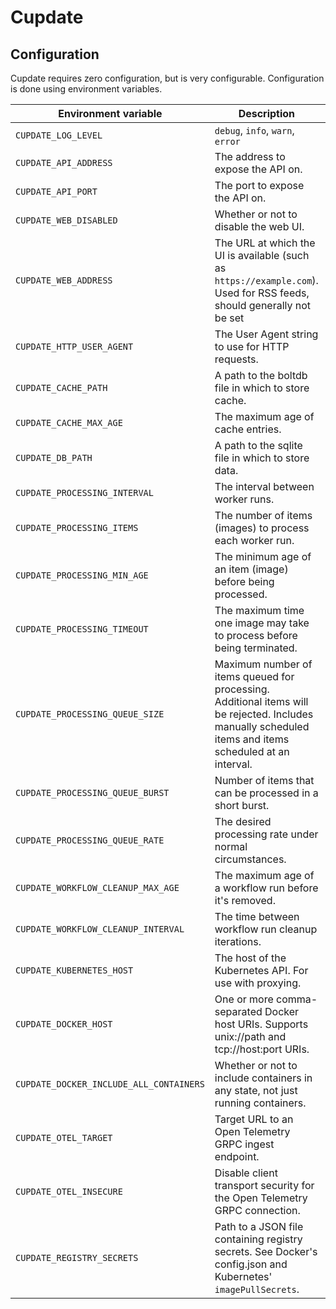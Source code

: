 # Cupdate

## Configuration

Cupdate requires zero configuration, but is very configurable. Configuration is
done using environment variables.

| Environment variable                    | Description                                                                                                                                             | Default                         |
| --------------------------------------- | ------------------------------------------------------------------------------------------------------------------------------------------------------- | ------------------------------- |
| `CUPDATE_LOG_LEVEL`                     | `debug`, `info`, `warn`, `error`                                                                                                                        | `info`                          |
| `CUPDATE_API_ADDRESS`                   | The address to expose the API on.                                                                                                                       | `0.0.0.0`                       |
| `CUPDATE_API_PORT`                      | The port to expose the API on.                                                                                                                          | `8080`                          |
| `CUPDATE_WEB_DISABLED`                  | Whether or not to disable the web UI.                                                                                                                   | `false`                         |
| `CUPDATE_WEB_ADDRESS`                   | The URL at which the UI is available (such as `https://example.com`). Used for RSS feeds, should generally not be set                                   | Automatically resolved          |
| `CUPDATE_HTTP_USER_AGENT`               | The User Agent string to use for HTTP requests.                                                                                                         | `Cupdate/1.0`                   |
| `CUPDATE_CACHE_PATH`                    | A path to the boltdb file in which to store cache.                                                                                                      | `cachev1.boltdb`                |
| `CUPDATE_CACHE_MAX_AGE`                 | The maximum age of cache entries.                                                                                                                       | `24h`                           |
| `CUPDATE_DB_PATH`                       | A path to the sqlite file in which to store data.                                                                                                       | `dbv1.sqlite`                   |
| `CUPDATE_PROCESSING_INTERVAL`           | The interval between worker runs.                                                                                                                       | `1h`                            |
| `CUPDATE_PROCESSING_ITEMS`              | The number of items (images) to process each worker run.                                                                                                | `10`                            |
| `CUPDATE_PROCESSING_MIN_AGE`            | The minimum age of an item (image) before being processed.                                                                                              | `72h`                           |
| `CUPDATE_PROCESSING_TIMEOUT`            | The maximum time one image may take to process before being terminated.                                                                                 | `2m`                            |
| `CUPDATE_PROCESSING_QUEUE_SIZE`         | Maximum number of items queued for processing. Additional items will be rejected. Includes manually scheduled items and items scheduled at an interval. | `50`                            |
| `CUPDATE_PROCESSING_QUEUE_BURST`        | Number of items that can be processed in a short burst.                                                                                                 | `10`                            |
| `CUPDATE_PROCESSING_QUEUE_RATE`         | The desired processing rate under normal circumstances.                                                                                                 | `1m`                            |
| `CUPDATE_WORKFLOW_CLEANUP_MAX_AGE`      | The maximum age of a workflow run before it's removed.                                                                                                  | `48h`                           |
| `CUPDATE_WORKFLOW_CLEANUP_INTERVAL`     | The time between workflow run cleanup iterations.                                                                                                       | `1h`                            |
| `CUPDATE_KUBERNETES_HOST`               | The host of the Kubernetes API. For use with proxying.                                                                                                  | Required to use Kubernetes.     |
| `CUPDATE_DOCKER_HOST`                   | One or more comma-separated Docker host URIs. Supports unix://path and tcp://host:port URIs.                                                            | Required to use Docker.         |
| `CUPDATE_DOCKER_INCLUDE_ALL_CONTAINERS` | Whether or not to include containers in any state, not just running containers.                                                                         | `false`                         |
| `CUPDATE_OTEL_TARGET`                   | Target URL to an Open Telemetry GRPC ingest endpoint.                                                                                                   | Required to use Open Telemetry. |
| `CUPDATE_OTEL_INSECURE`                 | Disable client transport security for the Open Telemetry GRPC connection.                                                                               | `false`                         |
| `CUPDATE_REGISTRY_SECRETS`              | Path to a JSON file containing registry secrets. See Docker's config.json and Kubernetes' `imagePullSecrets`.                                           | None                            |
